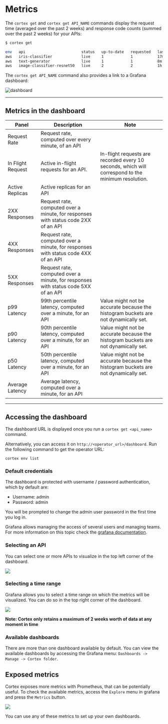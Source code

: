 # Metrics

The `cortex get` and `cortex get API_NAME` commands display the request time (averaged over the past 2 weeks) and
response code counts (summed over the past 2 weeks) for your APIs:

```bash
$ cortex get

env   api                         status   up-to-date   requested   last update   avg request   2XX
aws   iris-classifier             live     1            1           17m           24ms          1223
aws   text-generator              live     1            1           8m            180ms         433
aws   image-classifier-resnet50   live     2            2           1h            32ms          1121126
```

The `cortex get API_NAME` command also provides a link to a Grafana dashboard:

![dashboard](https://user-images.githubusercontent.com/7456627/107253455-9c6b7b80-6a36-11eb-8600-f36a7bab6d3b.png)

---

## Metrics in the dashboard

| Panel             | Description                                                                        | Note                                                                                               |
|-------------------|------------------------------------------------------------------------------------|----------------------------------------------------------------------------------------------------|
| Request Rate      | Request rate, computed over every minute, of an API                                |                                                                                                    |
| In Flight Request | Active in-flight requests for an API.                                              | In-flight requests are recorded every 10 seconds, which will correspond to the minimum resolution. |
| Active Replicas   | Active replicas for an API                                                         |                                                                                                    |
| 2XX Responses     | Request rate, computed over a minute, for responses with status code 2XX of an API |                                                                                                    |
| 4XX Responses     | Request rate, computed over a minute, for responses with status code 4XX of an API |                                                                                                    |
| 5XX Responses     | Request rate, computed over a minute, for responses with status code 5XX of an API |                                                                                                    |
| p99 Latency       | 99th percentile latency, computed over a minute, for an API                        | Value might not be accurate because the histogram buckets are not dynamically set.                 |
| p90 Latency       | 90th percentile latency, computed over a minute, for an API                        | Value might not be accurate because the histogram buckets are not dynamically set.                 |
| p50 Latency       | 50th percentile latency, computed over a minute, for an API                        | Value might not be accurate because the histogram buckets are not dynamically set.                 |
| Average Latency   | Average latency, computed over a minute, for an API                                |                                                                                                    |

---

## Accessing the dashboard

The dashboard URL is displayed once you run a `cortex get <api_name>` command.

Alternatively, you can access it on `http://<operator_url>/dashboard`. Run the following command to get the operator
URL:

```shell
cortex env list
```

### Default credentials

The dashboard is protected with username / password authentication, which by default are:

- Username: admin
- Password: admin

You will be prompted to change the admin user password in the first time you log in.

Grafana allows managing the access of several users and managing teams. For more information on this topic check
the [grafana documentation](https://grafana.com/docs/grafana/latest/manage-users/).

### Selecting an API

You can select one or more APIs to visualize in the top left corner of the dashboard.

![](https://user-images.githubusercontent.com/7456627/107375721-57545180-6ae9-11eb-9474-ba58ad7eb0c5.png)

### Selecting a time range

Grafana allows you to select a time range on which the metrics will be visualized. You can do so in the top right corner
of the dashboard.

![](https://user-images.githubusercontent.com/7456627/107376148-d9dd1100-6ae9-11eb-8c2b-c678b41ade01.png)

**Note: Cortex only retains a maximum of 2 weeks worth of data at any moment in time**

### Available dashboards

There are more than one dashboard available by default. You can view the available dashboards by accessing the Grafana
menu: `Dashboards -> Manage -> Cortex folder`.

## Exposed metrics

Cortex exposes more metrics with Prometheus, that can be potentially useful. To check the available metrics, access
the `Explore` menu in grafana and press the `Metrics` button.

![](https://user-images.githubusercontent.com/7456627/107377492-515f7000-6aeb-11eb-9b46-909120335060.png)

You can use any of these metrics to set up your own dashboards.
